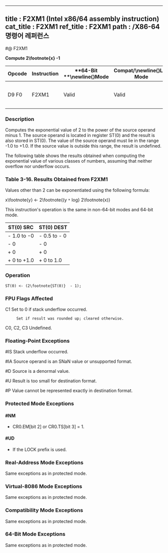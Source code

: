 ----------------------------
title : F2XM1 (Intel x86/64 assembly instruction)
cat_title : F2XM1
ref_title : F2XM1
path : /X86-64 명령어 레퍼런스
----------------------------
#@ F2XM1

**Compute 2\footnote{x} -1**

|**Opcode**|**Instruction**|**64-Bit **\newline{}**Mode**|**Compat/**\newline{}**Leg Mode**|**Description**|
|----------|---------------|-----------------------------|---------------------------------|---------------|
|D9 F0|F2XM1|Valid|Valid|Replace ST(0) with (2ST(0) - 1).|
### Description


Computes the exponential value of 2 to the power of the source operand minus 1. The source operand is located in register ST(0) and the result is also stored in ST(0). The value of the source operand must lie in the range -1.0 to +1.0. If the source value is outside this range, the result is undefined.

The following table shows the results obtained when computing the exponential value of various classes of numbers, assuming that neither overflow nor underflow occurs.

###                 Table 3-16.  Results Obtained from F2XM1


Values other than 2 can be exponentiated using the following formula:

 x\footnote{y}  <- 2\footnote{(y `*` log} 2\footnote{x)}

This instruction's operation is the same in non-64-bit modes and 64-bit mode.



|**ST(0) SRC**|**ST(0) DEST**|
|-------------|--------------|
|- 1.0 to -0|- 0.5 to - 0|
|- 0|- 0|
|+ 0|+ 0|
|+ 0 to +1.0|+ 0 to 1.0 |

### Operation

```info-verb
ST(0) <- (2\footnote{ST(0)}  - 1);
```
### FPU Flags Affected


C1 Set to 0 if stack underflow occurred.

         Set if result was rounded up; cleared otherwise.

C0, C2, C3  Undefined.

### Floating-Point Exceptions


#IS Stack underflow occurred.

#IA Source operand is an SNaN value or unsupported format.

#D Source is a denormal value.

#U Result is too small for destination format.

#P Value cannot be represented exactly in destination format.


### Protected Mode Exceptions

#### #NM
* CR0.EM[bit 2] or CR0.TS[bit 3] = 1.

#### #UD
* If the LOCK prefix is used.

### Real-Address Mode Exceptions



Same exceptions as in protected mode.


### Virtual-8086 Mode Exceptions



Same exceptions as in protected mode.


### Compatibility Mode Exceptions



Same exceptions as in protected mode.


### 64-Bit Mode Exceptions



Same exceptions as in protected mode.

